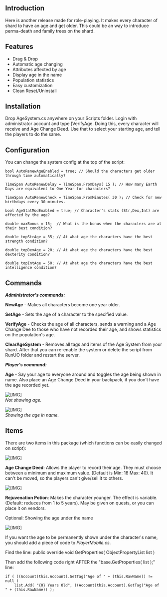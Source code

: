 ## Introduction ##

Here is another release made for role-playing. It makes every character of shard to have an age and get older. This could be an way to introduce perma-death and family trees on the shard.

## Features ##

- Drag &amp; Drop
- Automatic age changing
- Attributes affected by age
- Display age in the name
- Population statistics
- Easy customization
- Clean Reset/Uninstall

## Installation ##

Drop AgeSystem.cs anywhere on your Scripts folder.
Login with administrator account and type [VerifyAge.
Doing this, every character will receive and Age Change Deed.
Use that to select your starting age, and tell the players to do the same.

## Configuration ##

You can change the system config at the top of the script:

    bool AutoRenewAgeEnabled = true; // Should the characters get older through time automatically?

    TimeSpan AutoRenewDelay = TimeSpan.FromDays( 15 ); // How many Earth Days are equivalent to One Year for characters?

    TimeSpan AutoRenewCheck = TimeSpan.FromMinutes( 30 ); // Check for new birthdays every 30 minutes.

    bool AgeStatModEnabled = true; // Character's stats (Str,Dex,Int) are affected by the age?

    double maxBonus = 15;  // What is the bonus when the characters are at their best condition?

    double topStrAge = 35; // At what age the characters have the best strength condition?

    double topDexAge = 20; // At what age the characters have the best dexterity condition?

    double topIntAge = 50; // At what age the characters have the best intelligence condition?

## Commands ##

**_Administrator's commands:_**

**NewAge** \- Makes all characters become one year older.

**SetAge** \- Sets the age of a character to the specified value.

**VerifyAge** \- Checks the age of all characters, sends a warning and a Age Change Dee to those who have not recorded their age, and shows statistics on the population's age.

**ClearAgeSystem** \- Removes all tags and items of the Age System from your shard. After that you can re-enable the system or delete the script from RunUO folder and restart the server.

**_Player's command:_**

**Age** \- Say your age to everyone around and toggles the age being shown in name. Also place an Age Change Deed in your backpack, if you don't have the age recorded yet.

![\[IMG\]][1]<br/>
_Not showing age._

![\[IMG\]][2]<br/>
_Showing the age in name._

## Items ##

There are two items in this package (which functions can be easily changed on script):

![\[IMG\]][3]

**Age Change Deed**: Allows the player to record their age. They must choose between a minimum and maximum value. (Default is Min: 18 Max: 40). It can't be moved, so the players can't give/sell it to others.

![\[IMG\]][4]

**Rejuvenation Potion**: Makes the character younger. The effect is variable. (Default: reduces from 1 to 5 years). May be given on quests, or you can place it on vendors.

Optional: Showing the age under the name

![\[IMG\]][5]

If you want the age to be permanently shown under the character's name, you should add a piece of code to _PlayerMobile.cs_.

Find the line: public override void GetProperties( ObjectPropertyList list )

Then add the following code right AFTER the "base.GetProperties( list );" line:

	if ( ((Account)this.Account).GetTag("Age of " + (this.RawName)) != null )
	    list.Add( "{0} Years Old", ((Account)this.Account).GetTag("Age of " + (this.RawName)) );

   [1]: http://i.imgur.com/TcaagdI.png
   [2]: http://i.imgur.com/7SMKekd.png
   [3]: http://i.imgur.com/jHVuZ9u.png
   [4]: http://i.imgur.com/d5Tm01r.png
   [5]: http://i.imgur.com/KOUAbbK.png
